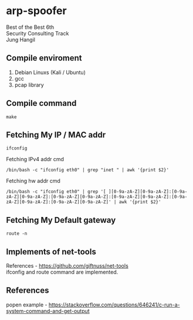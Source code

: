 # arp-spoofer

Best of the Best 6th    
Security Consulting Track    
Jung Hangil

## Compile enviroment
1. Debian Linuxs (Kali / Ubuntu)
2. gcc
3. pcap library

## Compile command
```
make
```

## Fetching My IP / MAC addr
```
ifconfig
```
Fetching IPv4 addr cmd
```
/bin/bash -c "ifconfig eth0" | grep "inet " | awk '{print $2}'
```
Fetching hw addr cmd
```
/bin/bash -c "ifconfig eth0" | grep '[ ][0-9a-zA-Z][0-9a-zA-Z]:[0-9a-zA-Z][0-9a-zA-Z]:[0-9a-zA-Z][0-9a-zA-Z]:[0-9a-zA-Z][0-9a-zA-Z]:[0-9a-zA-Z][0-9a-zA-Z]:[0-9a-zA-Z][0-9a-zA-Z]' | awk '{print $2}'
```

## Fetching My Default gateway
```
route -n
```

## Implements of net-tools

References - https://github.com/giftnuss/net-tools    
ifconfig and route command are implemented.

## References
popen example - https://stackoverflow.com/questions/646241/c-run-a-system-command-and-get-output    
